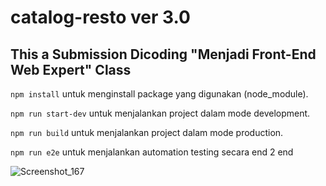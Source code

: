 # catalog-resto ver 3.0
This a Submission Dicoding "Menjadi Front-End Web Expert" Class
---

`npm install` untuk menginstall package yang digunakan (node_module).

`npm run start-dev` untuk menjalankan project dalam mode development.

`npm run build` untuk menjalankan project dalam mode production.

`npm run e2e` untuk menjalankan automation testing secara end 2 end

![Screenshot_167](https://user-images.githubusercontent.com/57336670/142909029-633a68ee-91cc-4633-88f6-78f78ed27003.jpg)
